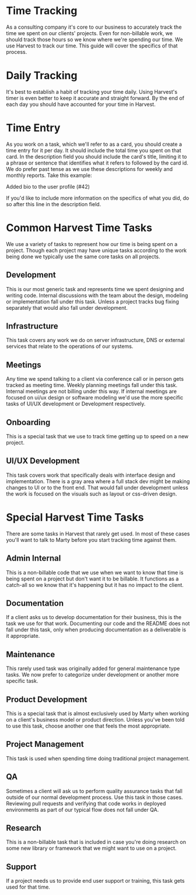 # Time Tracking

As a consulting company it's core to our business to accurately track the time we spent on our clients' projects. Even for non-billable work, we should track those hours so we know where we're spending our time.  We use Harvest to track our time.  This guide will cover the specifics of that process.

# Daily Tracking

It's best to establish a habit of tracking your time daily.  Using Harvest's timer is even better to keep it accurate and straight forward.  By the end of each day you should have accounted for your time in Harvest.  

# Time Entry

As you work on a task, which we'll refer to as a card, you should create a time entry for it per day.  It should include the total time you spent on that card.  In the description field you should include the card's title, limiting it to a phrase or sentence that identifies what it refers to followed by the card id.  We do prefer past tense as we use these descriptions for weekly and monthly reports.  Take this example:

Added bio to the user profile (#42)

If you'd like to include more information on the specifics of what you did, do so after this line in the description field.

# Common Harvest Time Tasks

We use a variety of tasks to represent how our time is being spent on a project. Though each project may have unique tasks according to the work being done we typically use the same core tasks on all projects.  

## Development

This is our most generic task and represents time we spent designing and writing code.  Internal discussions with the team about the design, modeling or implementation fall under this task.  Unless a project tracks bug fixing separately that would also fall under development.

## Infrastructure

This task covers any work we do on server infrastructure, DNS or external services that relate to the operations of our systems.

## Meetings

Any time we spend talking to a client via conference call or in person gets tracked as meeting time.  Weekly planning meetings fall under this task. Internal meetings are not billing under this way.  If internal meetings are focused on ui/ux design or software modeling we'd use the more specific tasks of UI/UX development or Development respectively.  

## Onboarding

This is a special task that we use to track time getting up to speed on a new project.  

## UI/UX Development

This task covers work that specifically deals with interface design and implementation.  There is a gray area where a full stack dev might be making changes to UI or to the front end.  That would fall under development unless the work is focused on the visuals such as layout or css-driven design.  


# Special Harvest Time Tasks

There are some tasks in Harvest that rarely get used.  In most of these cases you'll want to talk to Marty before you start tracking time against them.

## Admin Internal

This is a non-billable code that we use when we want to know that time is being spent on a project but don't want it to be billable. It functions as a catch-all so we know that it's happening but it has no impact to the client.

## Documentation

If a client asks us to develop documentation for their business, this is the task we use for that work.  Documenting our code and the README does not fall under this task, only when producing documentation as a deliverable is it appropriate.

## Maintenance

This rarely used task was originally added for general maintenance type tasks. We now prefer to categorize under development or another more specific task.

## Product Development

This is a special task that is almost exclusively used by Marty when working on a client's business model or product direction.  Unless you've been told to use this task, choose another one that feels the most appropriate.

## Project Management

This task is used when spending time doing traditional project management.

## QA

Sometimes a client will ask us to perform quality assurance tasks that fall outside of our normal development process. Use this task in those cases.  Reviewing pull requests and verifying that code works in deployed environments as part of our typical flow does not fall under QA.

## Research

This is a non-billable task that is included in case you're doing research on some new library or framework that we might want to use on a project.  

## Support

If a project needs us to provide end user support or training, this task gets used for that time.